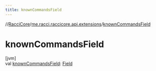 ```yaml
---
title: knownCommandsField
---
```

//[RacciCore](../../index.html)/[me.racci.raccicore.api.extensions](index.html)/[knownCommandsField](known-commands-field.html)



# knownCommandsField



[jvm]\
val [knownCommandsField](known-commands-field.html): [Field](https://docs.oracle.com/javase/8/docs/api/java/lang/reflect/Field.html)




